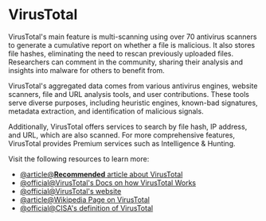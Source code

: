 # VirusTotal

VirusTotal's main feature is multi-scanning using over 70 antivirus scanners to generate a cumulative report on whether a file is malicious. It also stores file hashes, eliminating the need to rescan previously uploaded files. Researchers can comment in the community, sharing their analysis and insights into malware for others to benefit from.

VirusTotal's aggregated data comes from various antivirus engines, website scanners, file and URL analysis tools, and user contributions. These tools serve diverse purposes, including heuristic engines, known-bad signatures, metadata extraction, and identification of malicious signals.

Additionally, VirusTotal offers services to search by file hash, IP address, and URL, which are also scanned. For more comprehensive features, VirusTotal provides Premium services such as Intelligence & Hunting.

Visit the following resources to learn more:

- [@article@**Recommended** article about VirusTotal](https://isecjobs.com/insights/virustotal-explained/)
- [@official@VirusTotal's Docs on how VirusTotal Works](https://docs.virustotal.com/docs/how-it-works)
- [@official@VirusTotal's website](https://www.virustotal.com)
- [@article@Wikipedia Page on VirusTotal](https://en.wikipedia.org/wiki/VirusTotal)
- [@official@CISA's definition of VirusTotal](https://www.cisa.gov/resources-tools/services/virustotal)
